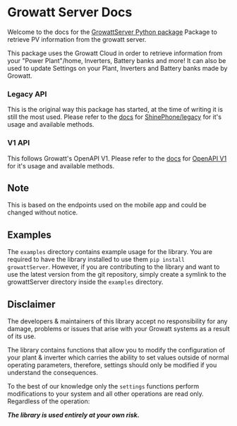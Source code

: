 # Growatt Server Docs

Welcome to the docs for the [GrowattServer Python package](https://pypi.org/project/growattServer/)
Package to retrieve PV information from the growatt server.

This package uses the Growatt Cloud in order to retrieve information from your "Power Plant"/home, Inverters, Battery banks and more!
It can also be used to update Settings on your Plant, Inverters and Battery banks made by Growatt.

### Legacy API

This is the original way this package has started, at the time of writing it is still the most used.
Please refer to the [docs](./docs/README.md) for [ShinePhone/legacy](./docs/shinephone.md) for it's usage and available methods.

### V1 API

This follows Growatt's OpenAPI V1.
Please refer to the [docs](./docs/README.md) for [OpenAPI V1](./docs/openapiv1.md) for it's usage and available methods.

## Note

This is based on the endpoints used on the mobile app and could be changed without notice.

## Examples

The `examples` directory contains example usage for the library. You are required to have the library installed to use them `pip install growattServer`. However, if you are contributing to the library and want to use the latest version from the git repository, simply create a symlink to the growattServer directory inside the `examples` directory.

## Disclaimer

The developers & maintainers of this library accept no responsibility for any damage, problems or issues that arise with your Growatt systems as a result of its use.

The library contains functions that allow you to modify the configuration of your plant & inverter which carries the ability to set values outside of normal operating parameters, therefore, settings should only be modified if you understand the consequences.

To the best of our knowledge only the `settings` functions perform modifications to your system and all other operations are read only. Regardless of the operation:

***The library is used entirely at your own risk.***